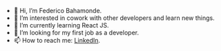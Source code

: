 - 👋 Hi, I’m Federico Bahamonde.
- 👀 I’m interested in cowork with other developers and learn new things.
- 🌱 I’m currently learning React JS.
- 💞️ I’m looking for my first job as a developer.
- 📫 How to reach me: <a href="https://www.linkedin.com/in/fedebaha">LinkedIn</a>.

<!---
FeDaBa/FeDaBa is a ✨ special ✨ repository because its `README.md` (this file) appears on your GitHub profile.
You can click the Preview link to take a look at your changes.
--->

